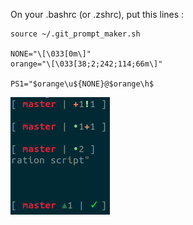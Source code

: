 On your .bashrc (or .zshrc), put this lines :

    source ~/.git_prompt_maker.sh

    NONE="\[\033[0m\]"
    orange="\[\033[38;2;242;114;66m\]"

    PS1="$orange\u${NONE}@$orange\h$

<img src = "./img/ex.png" title = "ex" alt = "ex">